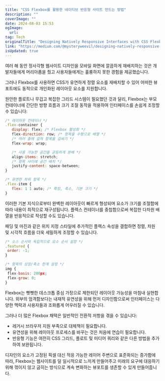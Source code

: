 ```yaml
---
title: "CSS Flexbox를 활용한 네이티브 반응형 사이트 만드는 방법"
description: ""
coverImage: ""
date: 2024-08-03 15:53
ogImage: 
  url: 
tag: Tech
originalTitle: "Designing Natively Responsive Interfaces with CSS Flexbox"
link: "https://medium.com/@mysteryweevil/designing-natively-responsive-interfaces-with-css-flexbox-896f25bd5311"
isUpdated: true
---
```






여러 해 동안 정사각형 웹사이트 디자인을 모바일 화면에 깔끔하게 재배치하는 것은 개발자들에게 머리아픔을 줬고 사용자들에게는 훌륭하지 못한 경험을 제공했습니다.

그러나 Flexbox를 사용하면 CSS가 유연하게 정렬 요소를 재배치할 수 있어 어떠한 뷰포트에도 동적으로 개인화된 레이아웃 요소를 지원합니다.

원안한 플로트나 무겁고 복잡한 그리드 시스템이 필요했던 것과 달리, Flexbox는 부모 컨테이너에 간단한 방향 흐름과 크기 조절 동작을 적용하여 인터페이스를 손쉽게 조정할 수 있습니다:

```js
/* 레이아웃 컨테이너 */
.flex-container {
   display: flex; /* Flexbox 활성화 */
   flex-direction: row; /* 항목을 수평으로 배열 */
   /* 여러 줄에 걸쳐 항목을 감싸기 */
   flex-wrap: wrap;

   /* 사용 가능한 공간을 균등하게 분배 */
   align-items: stretch;
   /* 항목 사이에 공간 배치 */
   justify-content: space-between;
}

/* 유연한 하위 항목 */
.flex-item {
   flex: 1 1 auto; /* 확장, 축소, 기본 크기 */
}
```

<div class="content-ad"></div>

이러한 기본 지식으로부터 완벽한 레이아웃이 빠르게 형성되며 요소가 크기를 조절함에 따라 내용이 최적으로 재구성됩니다. 플렉스 컨테이너를 중첩함으로써 복잡한 다차원 배열을 반응적으로 작성할 수도 있습니다.

패딩 및 마진과 같은 위치 지정 스타일에 추가적인 플렉스 속성을 결합하면 정렬, 차원 및 시각적 흐름을 더욱 세밀하게 조정할 수 있습니다.

```js
/* 소스 순서와 독립적으로 요소 순서 설정 */
.featured {
 order: -1;
}

/* 항목의 성장/축소 한계 설정 */
img {
 flex-basis: 200px;
 flex-grow: 0;
}
```

Flexbox는 뻣뻣한 데스크톱 중심 가정으로 제한되던 레이아웃 가능성을 마침내 실현합니다. 외부의 엄격함보다는 내재적 유연성을 위해 먼저 디자인함으로써 인터페이스는 다양한 맥락과 사용자들과 조화롭게 어우러질 수 있습니다.

<div class="content-ad"></div>

그러나 더 많은 Flexbox 채택은 일반적인 전환적 저항을 겪을 수 있습니다:

- 레거시 브라우저 지원 부족으로 대체책이 필요합니다.
- 유연성을 위해 레이아웃 프로세스를 바꾸는 것은 처음에 연습이 필요합니다.
- 반응형 기능은 여전히 CSS 그리드, 플로트 및 미디어 쿼리와 같은 다른 방법을 추가하여 보완됩니다.

디자인의 요소가 고정된 픽셀 대신 적응 가능한 레이어 주변으로 표준화되는 증가함에 따라, Flexbox는 웹사이트를 덜 일시적으로 느끼게 만들어주고 미래의 요구에 대응하기 위해 꺾이지 않고 굽히는 방식으로 계속 변화하는 뷰포트를 생존할 수 있게 만들어줍니다.
